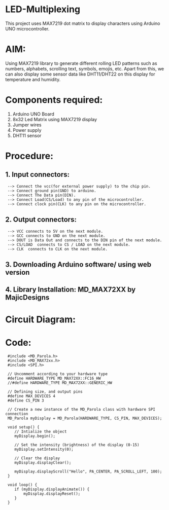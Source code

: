 # LED-Multiplexing
This project uses MAX7219 dot matrix to display characters using Arduino UNO microcontroller.

# AIM:
Using MAX7219 library to generate different rolling LED patterns such as numbers, alphabets, scrolling text, symbols, emojis, etc. Apart from this, we can also display some sensor data like DHT11/DHT22 on this display for temperature and humidity.

# Components required:
1.	Arduino UNO Board
2.	8x32 Led Matrix using MAX7219 display
3.	Jumper wires
4.	Power supply
5.	DHT11 sensor

# Procedure:
## 1. Input connectors:
     --> Connect the vcc(for external power supply) to the chip pin.
     --> Connect ground pin(GND) to arduino.
     --> Connect The Data pin(DIN).
     --> Connect Load(CS/Load) to any pin of the microcontroller.
     --> Connect clock pin(CLK) to any pin on the microcontroller.
## 2. Output connectors:
     --> VCC connects to 5V on the next module.
     --> GCC connects to GND on the next module.
     --> DOUT is Data Out and connects to the DIN pin of the next module.
     --> CS/LOAD  connects to CS / LOAD on the next module.
     --> CLK  connects to CLK on the next module.
## 3. Downloading Arduino software/ using web version
## 4. Library Installation: MD_MAX72XX by MajicDesigns

# Circuit Diagram:
     



# Code:
     #include <MD_Parola.h>
     #include <MD_MAX72xx.h>
     #include <SPI.h>
     
     // Uncomment according to your hardware type
     #define HARDWARE_TYPE MD_MAX72XX::FC16_HW
     //#define HARDWARE_TYPE MD_MAX72XX::GENERIC_HW
     
     // Defining size, and output pins
     #define MAX_DEVICES 4
     #define CS_PIN 3
     
     // Create a new instance of the MD_Parola class with hardware SPI connection
     MD_Parola myDisplay = MD_Parola(HARDWARE_TYPE, CS_PIN, MAX_DEVICES);
     
     void setup() {
     	// Intialize the object
     	myDisplay.begin();
     
     	// Set the intensity (brightness) of the display (0-15)
     	myDisplay.setIntensity(0);
     
     	// Clear the display
     	myDisplay.displayClear();
     
     	myDisplay.displayScroll("Hello", PA_CENTER, PA_SCROLL_LEFT, 100);
     }
     
     void loop() {
     	if (myDisplay.displayAnimate()) {
     		myDisplay.displayReset();
     	}
     }
